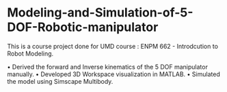 # Modeling-and-Simulation-of-5-DOF-Robotic-manipulator
This is a course project done for UMD course : ENPM 662 - Introdcution to Robot Modeling.

• Derived the forward and Inverse kinematics of the 5 DOF manipulator manually.
• Developed 3D Workspace visualization in MATLAB.
• Simulated the model using Simscape Multibody.
